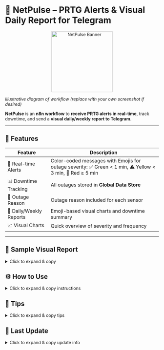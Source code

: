 # 📡 NetPulse – PRTG Alerts & Visual Daily Report for Telegram

<p align="center">
  <img src="https://i.ibb.co/7tp8mpP2/Gemini-Generated-Image-ia4eiuia4eiuia4e.png" alt="NetPulse Banner" width="200" height="200">
</p>

*Illustrative diagram of workflow (replace with your own screenshot if desired)*

**NetPulse** is an **n8n workflow** to **receive PRTG alerts in real-time**, track downtime, and send a **visual daily/weekly report to Telegram**.

---

## 🌟 Features

| Feature | Description |
|---------|-------------|
| 🔔 Real-time Alerts | Color-coded messages with Emojis for outage severity: ✅ Green < 1 min, ⚠️ Yellow < 3 min, 🔴 Red ≥ 5 min |
| 📊 Downtime Tracking | All outages stored in **Global Data Store** |
| 📝 Outage Reason | Outage reason included for each sensor |
| 📆 Daily/Weekly Reports | Emoji-based visual charts and downtime summary |
| 📈 Visual Charts | Quick overview of severity and frequency |

---

## 💬 Sample Visual Report

<details>
<summary>Click to expand & copy</summary>


📊 NetPulse Daily Report

Device: Router1
- Sensor1: 🔴🔴🔴  3 outages, total Downtime: 12 min
- Sensor2: ✅  1 outage, total Downtime: 0.5 min

Device: Server2
- CPU Usage: ⚠️⚠️  2 outages, total Downtime: 4 min
- Memory: ✅  1 outage, total Downtime: 0.8 min

</details>

## ⚙️ How to Use
<details>
<summary>Click to expand & copy instructions</summary>

### 1️⃣ Import Workflow
Go to n8n → Workflows → Import from JSON and select the provided JSON file.
### 2️⃣ Telegram Setup
Replace <YOUR_TELEGRAM_CHAT_ID> in the workflow with your Telegram chat or group ID.
### 3️⃣ PRTG Webhook
Set the n8n Webhook URL in PRTG → Notifications → Webhook.
### 4️⃣ Schedule Reports
Configure the Cron Node for daily or weekly reports according to your preference.

</details>

## 📌 Tips

<details>
<summary>Click to expand & copy tips</summary>

- Enable persistent mode in n8n Global Data Store for long-term data retention.
- Emojis in reports visually indicate outage severity.
- Extend the workflow to notify Slack, Email, or Dashboard.
- Emoji charts provide a quick visual summary for network management.
- 
</details>

## 📅 Last Update

<details>
<summary>Click to expand & copy update info</summary>

- Date: October 21, 2025
- Changes:
  - Added visual emoji charts for daily reports
  - Accurate downtime tracking and reasons
  - Color-coded emojis based on downtime: ✅ <1 min, ⚠️ <3 min, 🔴 ≥5 min
  - Daily/weekly reports include emoji lines for each sensor
</details>
